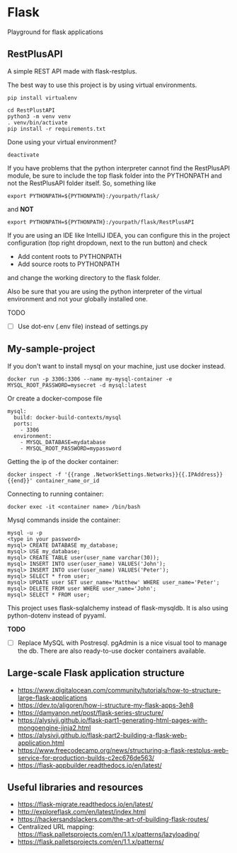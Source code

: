 # Flask

Playground for flask applications

## RestPlusAPI

A simple REST API made with flask-restplus.

The best way to use this project is by using virtual environments.

```pip install virtualenv```
```
cd RestPlustAPI
python3 -m venv venv
. venv/bin/activate
pip install -r requirements.txt
```

Done using your virtual environment?
```
deactivate
```

If you have problems that the python interpreter cannot find the RestPlusAPI module, be sure to include the top flask folder into the PYTHONPATH and not the RestPlusAPI folder itself.
So, something like

```
export PYTHONPATH=${PYTHONPATH}:/yourpath/flask/
```

and **NOT**

```
export PYTHONPATH=${PYTHONPATH}:/yourpath/flask/RestPlusAPI
```

If you are using an IDE like IntelliJ IDEA, you can configure this in the project configuration (top right dropdown, next to the run button) and check

* Add content roots to PYTHONPATH
* Add source roots to PYTHONPATH

and change the working directory to the flask folder.

Also be sure that you are using the python interpreter of the virtual environment and not your globally installed one.

TODO

- [ ] Use dot-env (.env file) instead of settings.py


## My-sample-project

If you don't want to install mysql on your machine, just use docker instead.

```
docker run -p 3306:3306 --name my-mysql-container -e MYSQL_ROOT_PASSWORD=mysecret -d mysql:latest
```

Or create a docker-compose file

```
mysql:
  build: docker-build-contexts/mysql
  ports:
    - 3306
  environment:
    - MYSQL_DATABASE=mydatabase
    - MYSQL_ROOT_PASSWORD=mypassword
```

Getting the ip of the docker container:

```
docker inspect -f '{{range .NetworkSettings.Networks}}{{.IPAddress}}{{end}}' container_name_or_id
```

Connecting to running container:

```
docker exec -it <container name> /bin/bash
```

Mysql commands inside the container:

```
mysql -u -p 
<type in your password>
mysql> CREATE DATABASE my_database;
mysql> USE my_database;
mysql> CREATE TABLE user(user_name varchar(30));
mysql> INSERT INTO user(user_name) VALUES('John');
mysql> INSERT INTO user(user_name) VALUES('Peter');
mysql> SELECT * from user;
mysql> UPDATE user SET user_name='Matthew' WHERE user_name='Peter';
mysql> DELETE FROM user WHERE user_name='John';
mysql> SELECT * FROM user;
```

This project uses flask-sqlalchemy instead of flask-mysqldb.
It is also using python-dotenv instead of pyyaml.

**TODO**

- [ ] Replace MySQL with Postresql. pgAdmin is a nice visual tool to manage the db. There are also ready-to-use docker containers available.


## Large-scale Flask application structure

* https://www.digitalocean.com/community/tutorials/how-to-structure-large-flask-applications
* https://dev.to/aligoren/how-i-structure-my-flask-apps-3eh8
* https://damyanon.net/post/flask-series-structure/
* https://alysivji.github.io/flask-part1-generating-html-pages-with-mongoengine-jinja2.html
* https://alysivji.github.io/flask-part2-building-a-flask-web-application.html
* https://www.freecodecamp.org/news/structuring-a-flask-restplus-web-service-for-production-builds-c2ec676de563/
* https://flask-appbuilder.readthedocs.io/en/latest/

## Useful libraries and resources

* https://flask-migrate.readthedocs.io/en/latest/
* http://exploreflask.com/en/latest/index.html
* https://hackersandslackers.com/the-art-of-building-flask-routes/
* Centralized URL mapping: https://flask.palletsprojects.com/en/1.1.x/patterns/lazyloading/
* https://flask.palletsprojects.com/en/1.1.x/patterns/ 